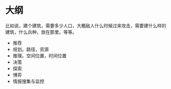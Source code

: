 # 大纲

比如说，建个建筑，需要多少人口，大概敌人什么时候过来攻击，需要建什么样的建筑，什么兵种，放在那里。等等。


- 推荐
- 规划。路径，资源
- 推理。空间位置，时间位置
- 决策
- 探索
- 博弈
- 情报搜集与监控